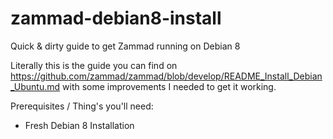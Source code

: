 # zammad-debian8-install
Quick & dirty guide to get Zammad running on Debian 8

Literally this is the guide you can find on https://github.com/zammad/zammad/blob/develop/README_Install_Debian_Ubuntu.md with some improvements I needed to get it working.

Prerequisites / Thing's you'll need:

- Fresh Debian 8 Installation

